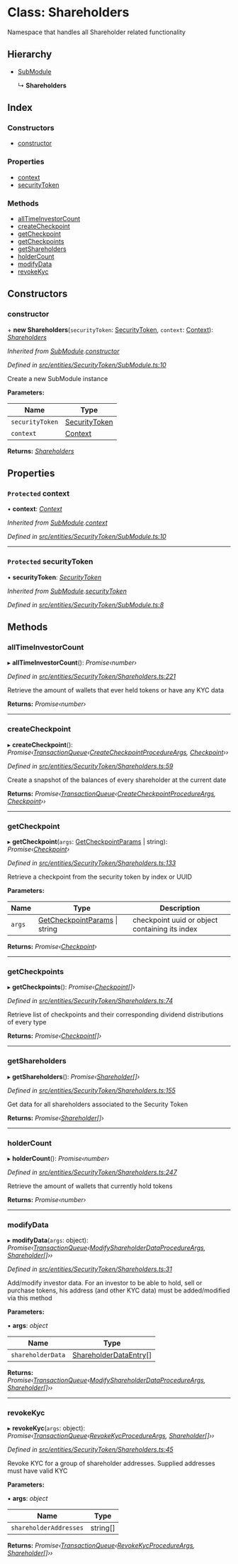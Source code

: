 # Class: Shareholders

Namespace that handles all Shareholder related functionality

## Hierarchy

- [SubModule](_entities_securitytoken_submodule_.submodule.md)

  ↳ **Shareholders**

## Index

### Constructors

- [constructor](_entities_securitytoken_shareholders_.shareholders.md#constructor)

### Properties

- [context](_entities_securitytoken_shareholders_.shareholders.md#protected-context)
- [securityToken](_entities_securitytoken_shareholders_.shareholders.md#protected-securitytoken)

### Methods

- [allTimeInvestorCount](_entities_securitytoken_shareholders_.shareholders.md#alltimeinvestorcount)
- [createCheckpoint](_entities_securitytoken_shareholders_.shareholders.md#createcheckpoint)
- [getCheckpoint](_entities_securitytoken_shareholders_.shareholders.md#getcheckpoint)
- [getCheckpoints](_entities_securitytoken_shareholders_.shareholders.md#getcheckpoints)
- [getShareholders](_entities_securitytoken_shareholders_.shareholders.md#getshareholders)
- [holderCount](_entities_securitytoken_shareholders_.shareholders.md#holdercount)
- [modifyData](_entities_securitytoken_shareholders_.shareholders.md#modifydata)
- [revokeKyc](_entities_securitytoken_shareholders_.shareholders.md#revokekyc)

## Constructors

### constructor

\+ **new Shareholders**(`securityToken`: [SecurityToken](_entities_securitytoken_securitytoken_.securitytoken.md), `context`: [Context](_context_.context.md)): _[Shareholders](_entities_securitytoken_shareholders_.shareholders.md)_

_Inherited from [SubModule](_entities_securitytoken_submodule_.submodule.md).[constructor](_entities_securitytoken_submodule_.submodule.md#constructor)_

_Defined in [src/entities/SecurityToken/SubModule.ts:10](https://github.com/PolymathNetwork/polymath-sdk/blob/660aba8/src/entities/SecurityToken/SubModule.ts#L10)_

Create a new SubModule instance

**Parameters:**

| Name            | Type                                                                     |
| --------------- | ------------------------------------------------------------------------ |
| `securityToken` | [SecurityToken](_entities_securitytoken_securitytoken_.securitytoken.md) |
| `context`       | [Context](_context_.context.md)                                          |

**Returns:** _[Shareholders](_entities_securitytoken_shareholders_.shareholders.md)_

## Properties

### `Protected` context

• **context**: _[Context](_context_.context.md)_

_Inherited from [SubModule](_entities_securitytoken_submodule_.submodule.md).[context](_entities_securitytoken_submodule_.submodule.md#protected-context)_

_Defined in [src/entities/SecurityToken/SubModule.ts:10](https://github.com/PolymathNetwork/polymath-sdk/blob/660aba8/src/entities/SecurityToken/SubModule.ts#L10)_

---

### `Protected` securityToken

• **securityToken**: _[SecurityToken](_entities_securitytoken_securitytoken_.securitytoken.md)_

_Inherited from [SubModule](_entities_securitytoken_submodule_.submodule.md).[securityToken](_entities_securitytoken_submodule_.submodule.md#protected-securitytoken)_

_Defined in [src/entities/SecurityToken/SubModule.ts:8](https://github.com/PolymathNetwork/polymath-sdk/blob/660aba8/src/entities/SecurityToken/SubModule.ts#L8)_

## Methods

### allTimeInvestorCount

▸ **allTimeInvestorCount**(): _Promise‹number›_

_Defined in [src/entities/SecurityToken/Shareholders.ts:221](https://github.com/PolymathNetwork/polymath-sdk/blob/660aba8/src/entities/SecurityToken/Shareholders.ts#L221)_

Retrieve the amount of wallets that ever held tokens or have any KYC data

**Returns:** _Promise‹number›_

---

### createCheckpoint

▸ **createCheckpoint**(): _Promise‹[TransactionQueue](_entities_transactionqueue_.transactionqueue.md)‹[CreateCheckpointProcedureArgs](../interfaces/_types_index_.createcheckpointprocedureargs.md), [Checkpoint](_entities_checkpoint_.checkpoint.md)››_

_Defined in [src/entities/SecurityToken/Shareholders.ts:59](https://github.com/PolymathNetwork/polymath-sdk/blob/660aba8/src/entities/SecurityToken/Shareholders.ts#L59)_

Create a snapshot of the balances of every shareholder at the current date

**Returns:** _Promise‹[TransactionQueue](_entities_transactionqueue_.transactionqueue.md)‹[CreateCheckpointProcedureArgs](../interfaces/_types_index_.createcheckpointprocedureargs.md), [Checkpoint](_entities_checkpoint_.checkpoint.md)››_

---

### getCheckpoint

▸ **getCheckpoint**(`args`: [GetCheckpointParams](../interfaces/_entities_securitytoken_shareholders_.getcheckpointparams.md) | string): _Promise‹[Checkpoint](_entities_checkpoint_.checkpoint.md)›_

_Defined in [src/entities/SecurityToken/Shareholders.ts:133](https://github.com/PolymathNetwork/polymath-sdk/blob/660aba8/src/entities/SecurityToken/Shareholders.ts#L133)_

Retrieve a checkpoint from the security token by index or UUID

**Parameters:**

| Name   | Type                                                                                                            | Description                                    |
| ------ | --------------------------------------------------------------------------------------------------------------- | ---------------------------------------------- |
| `args` | [GetCheckpointParams](../interfaces/_entities_securitytoken_shareholders_.getcheckpointparams.md) &#124; string | checkpoint uuid or object containing its index |

**Returns:** _Promise‹[Checkpoint](_entities_checkpoint_.checkpoint.md)›_

---

### getCheckpoints

▸ **getCheckpoints**(): _Promise‹[Checkpoint](_entities_checkpoint_.checkpoint.md)[]›_

_Defined in [src/entities/SecurityToken/Shareholders.ts:74](https://github.com/PolymathNetwork/polymath-sdk/blob/660aba8/src/entities/SecurityToken/Shareholders.ts#L74)_

Retrieve list of checkpoints and their corresponding dividend distributions of every type

**Returns:** _Promise‹[Checkpoint](_entities_checkpoint_.checkpoint.md)[]›_

---

### getShareholders

▸ **getShareholders**(): _Promise‹[Shareholder](_entities_shareholder_.shareholder.md)[]›_

_Defined in [src/entities/SecurityToken/Shareholders.ts:155](https://github.com/PolymathNetwork/polymath-sdk/blob/660aba8/src/entities/SecurityToken/Shareholders.ts#L155)_

Get data for all shareholders associated to the Security Token

**Returns:** _Promise‹[Shareholder](_entities_shareholder_.shareholder.md)[]›_

---

### holderCount

▸ **holderCount**(): _Promise‹number›_

_Defined in [src/entities/SecurityToken/Shareholders.ts:247](https://github.com/PolymathNetwork/polymath-sdk/blob/660aba8/src/entities/SecurityToken/Shareholders.ts#L247)_

Retrieve the amount of wallets that currently hold tokens

**Returns:** _Promise‹number›_

---

### modifyData

▸ **modifyData**(`args`: object): _Promise‹[TransactionQueue](_entities_transactionqueue_.transactionqueue.md)‹[ModifyShareholderDataProcedureArgs](../interfaces/_types_index_.modifyshareholderdataprocedureargs.md), [Shareholder](_entities_shareholder_.shareholder.md)[]››_

_Defined in [src/entities/SecurityToken/Shareholders.ts:31](https://github.com/PolymathNetwork/polymath-sdk/blob/660aba8/src/entities/SecurityToken/Shareholders.ts#L31)_

Add/modify investor data. For an investor to be able to hold, sell or purchase tokens, his address (and other KYC data)
must be added/modified via this method

**Parameters:**

▪ **args**: _object_

| Name              | Type                                                                          |
| ----------------- | ----------------------------------------------------------------------------- |
| `shareholderData` | [ShareholderDataEntry](../interfaces/_types_index_.shareholderdataentry.md)[] |

**Returns:** _Promise‹[TransactionQueue](_entities_transactionqueue_.transactionqueue.md)‹[ModifyShareholderDataProcedureArgs](../interfaces/_types_index_.modifyshareholderdataprocedureargs.md), [Shareholder](_entities_shareholder_.shareholder.md)[]››_

---

### revokeKyc

▸ **revokeKyc**(`args`: object): _Promise‹[TransactionQueue](_entities_transactionqueue_.transactionqueue.md)‹[RevokeKycProcedureArgs](../interfaces/_types_index_.revokekycprocedureargs.md), [Shareholder](_entities_shareholder_.shareholder.md)[]››_

_Defined in [src/entities/SecurityToken/Shareholders.ts:45](https://github.com/PolymathNetwork/polymath-sdk/blob/660aba8/src/entities/SecurityToken/Shareholders.ts#L45)_

Revoke KYC for a group of shareholder addresses. Supplied addresses must have valid KYC

**Parameters:**

▪ **args**: _object_

| Name                   | Type     |
| ---------------------- | -------- |
| `shareholderAddresses` | string[] |

**Returns:** _Promise‹[TransactionQueue](_entities_transactionqueue_.transactionqueue.md)‹[RevokeKycProcedureArgs](../interfaces/_types_index_.revokekycprocedureargs.md), [Shareholder](_entities_shareholder_.shareholder.md)[]››_

